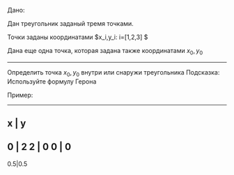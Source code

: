 Дано:

Дан треугольник заданый тремя точками.

Точки заданы координатами $x_i,y_i:  i=[1,2,3] $

Дана еще одна точка, которая задана также координатами $x_0,y_0$

---
Определить точка $x_0,y_0$  внутри или снаружи треугольника
Подсказка:
Используйте формулу Герона

Пример:

------
x | y
----
0 | 2
2 | 0
0 | 0
---
0.5|0.5


